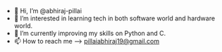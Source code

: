 - 👋 Hi, I’m @abhiraj-pillai
- 👀 I’m interested in learning tech in both software world and hardware world.
- 🌱 I’m currently improving my skills on Python and C.
- 📫 How to reach me --> pillaiabhiraj19@gmail.com

<!---
abhiraj-pillai/abhiraj-pillai is a ✨ special ✨ repository because its `README.md` (this file) appears on your GitHub profile.
You can click the Preview link to take a look at your changes.
--->
